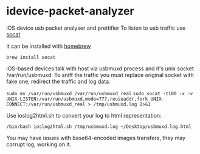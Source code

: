 idevice-packet-analyzer
=======================
iOS device usb packet analyser and prettifier
To listen to usb traffic use [socat](http://www.dest-unreach.org/socat/)

It can be installed with [homebrew](http://mxcl.github.com/homebrew/)

`brew install socat`

iOS-based devices talk with host via usbmuxd process and it's unix socket /var/run/usbmuxd. 
To sniff the traffic you must replace original socket with fake one, redirect the traffic and log data.

`sudo mv /var/run/usbmuxd /var/run/usbmuxd_real`
`sudo socat -t100 -x -v UNIX-LISTEN:/var/run/usbmuxd,mode=777,reuseaddr,fork UNIX-CONNECT:/var/run/usbmuxd_real > /tmp/usbmuxd.log 2>&1`

Use ioslog2html.sh to convert your log to html representation:

`/bin/bash ioslog2html.sh /tmp/usbmuxd.log ~/Desktop/usbmuxd.log.html`

You may have issues with base64-encoded images transfers, they may corrupt log, working on it.
